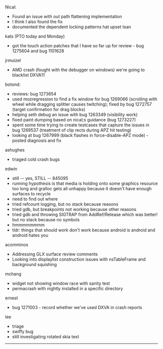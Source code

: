 Nical:
* Found an issue with out path flattening implementation
* I think I also found the fix
* documented the dependent locking patterns hat upset tsan



kats (PTO today and Monday)
* got the touch action patches that I have so far up for review - bug 1275604 and bug 1101628



jrmuizel
* AMD crash (fought with the debugger on windows) we're going to blacklist DXVA11



botond:
  - reviews: bug 1273654
  - used mozregression to find a fix window for bug 1269066 (scrolling with wheel while dragging splitter causes twitching); fixed by bug 1272757 (target confirmation for drag blocks)
  - helping seth debug an issue with bug 1263349 (visibility work)
  - fixed paint dumping based on nical;s guidance (bug 1273227)
  - spent some time trying to create testcases that capture the issues in bug 1269537 (treatment of clip rects during APZ hit testing)
  - looking at bug 1267999 (black flashes in force-disable-APZ mode) - posted diagnosis and fix



ashughes
* triaged cold crash bugs



edwin
* still -- yes, STILL -- 845095
* running hypothesis is that media is holding onto some graphics resource too long and gralloc gets all unhappy because it doesn't have enough surfaces to recycle
* need to find out where
* tried refcount logging, but no stack because reasons
* tried gdb, but breakpoints not working because other reasons
* tried gdb and throwing SIGTRAP from AddRef/Release which was better! but no stack because no symbols
* hmmmmmmmm
* tldr: things that should work don't work because android is android and android hates you



acomminos
* Addressing GLX surface review comments
* Looking into displaylist construction issues with nsTableFrame and background squishing



mchang
* widget not showing window race with sanity test
* permacrash with nightly installed in a specific directory



ernest
* bug 1271003 - record whether we've used DXVA in crash reports 



lee
* triage
* swiffy bug
* still investigating rotated skia text









________________


